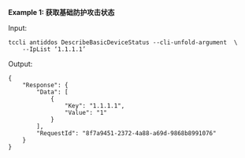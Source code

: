 **Example 1: 获取基础防护攻击状态**



Input: 

```
tccli antiddos DescribeBasicDeviceStatus --cli-unfold-argument  \
    --IpList ‘1.1.1.1’
```

Output: 
```
{
    "Response": {
        "Data": [
            {
                "Key": "1.1.1.1",
                "Value": "1"
            }
        ],
        "RequestId": "8f7a9451-2372-4a88-a69d-9868b8991076"
    }
}
```

